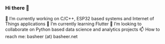 ### Hi there 👋

🔭 I’m currently working on C/C++, ESP32 based systems and Internet of Things applications
🌱 I’m currently learning Flutter
👯 I’m looking to collaborate on Python based data science and analytics projects
📫 How to reach me: basheer (at) basheer.net

<!--
**bash07/bash07** is a ✨ _special_ ✨ repository because its `README.md` (this file) appears on your GitHub profile.

Here are some ideas to get you started:

- 🔭 I’m currently working on ...
- 🌱 I’m currently learning ...
- 👯 I’m looking to collaborate on ...
- 🤔 I’m looking for help with ...
- 💬 Ask me about ...
- 📫 How to reach me: ...
- 😄 Pronouns: ...
- ⚡ Fun fact: ...
-->
